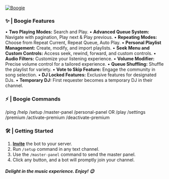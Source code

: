 
[![Boogie](https://i.imgur.com/lpTVDbL.png)](https://www.patreon.com/user?u=108222610)

### ✨ | Boogie Features 
• **Two Playing Modes:** Search and Play.
• **Advanced Queue System:** Navigate with pagination, Play next & Play previous.
• **Repeating Modes:** Choose from Repeat Current, Repeat Queue, Auto Play.
• **Personal Playlist Management:** Create, modify, and import playlists.
• **Seek Menu and Custom Controls:** Access seek, rewind, forward, and custom controls.
• **Audio Filters:** Customize your listening experience.
• **Volume Modifier:** Precise volume control for a tailored experience.
• **Queue Shuffling:** Shuffle the playlist for variety.
• **Vote to Skip Feature:** Engage the community in song selection.
• **DJ Locked Features:** Exclusive features for designated DJs.
• **Temporary DJ:** First requester becomes a temporary DJ in their channel.

### ⚡ | Boogie Commands
/ping
/help
/setup
/master-panel
/personal-panel OR /play
/settings
/premium
/activate-premium
/deactivate-premium


### 🛠️ | Getting Started
1. [**Invite**](https://discord.com/oauth2/authorize?client_id=916775039263715349&permissions=355846224&scope=bot%20applications.commands) the bot to your server.
2. Run `/setup` command in any text channel. 
3. Use the `/master-panel` command to send the master panel.
4. Click any button, and a bot will promptly join your channel. 

##### Delight in the music experience. Enjoy! 😉
